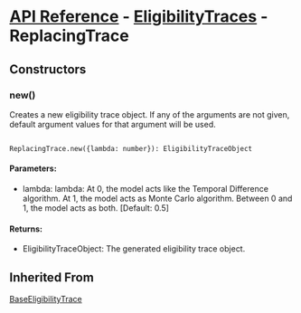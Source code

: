 # [API Reference](../../API.md) - [EligibilityTraces](../EligibilityTraces.md) - ReplacingTrace

## Constructors

### new()

Creates a new eligibility trace object. If any of the arguments are not given, default argument values for that argument will be used.

```

ReplacingTrace.new({lambda: number}): EligibilityTraceObject

```

#### Parameters:

* lambda: lambda: At 0, the model acts like the Temporal Difference algorithm. At 1, the model acts as Monte Carlo algorithm. Between 0 and 1, the model acts as both. [Default: 0.5]

#### Returns:

* EligibilityTraceObject: The generated eligibility trace object.

## Inherited From

[BaseEligibilityTrace](BaseEligibilityTrace.md)
